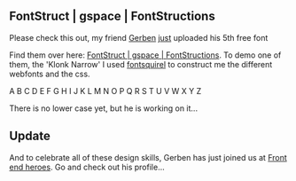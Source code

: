 <article><h2>FontStruct | gspace | FontStructions</h2><style> @font-face { 	font-family: 'KlonkNarrowRegular'; 	src: url('klonk_narrow-webfont.eot'); 	src: local('☺'), url('http://wnas.nl/fonts/klonk-narrow/klonk_narrow-webfont.woff') format('woff'), url('http://wnas.nl/fonts/klonk-narrow/klonk_narrow-webfont.ttf') format('truetype'), url('http://wnas.nl/fonts/klonk-narrow/klonk_narrow-webfont.svg#webfont375M4f7l') format('svg'); 	font-weight: normal; 	font-style: normal; } .wrapper .klonk-narrow { font-family: KlonkNarrowRegular; font-size:36px;letter-spacing:1em;line-height:2em} </style><p>Please check this out, my friend <a href="http://g-mag.nl">Gerben</a> <a href="http://twitter.com/DaDesignDoctorG/statuses/13868496324">just</a> uploaded his 5th free font</p><p>Find them over here: <a href="http://fontstruct.fontshop.com/fontstructors/gspace">FontStruct | gspace | FontStructions</a>. To demo one of them, the 'Klonk Narrow' I used <a href="http://www.fontsquirrel.com/fontface/generator">fontsquirel</a> to construct me the different webfonts and the css.</p><p class="klonk-narrow">A B C D E F G H I J K L M N O P Q R S T U V W X Y Z</p><p>There is no lower case yet, but he is working on it...</p><h2>Update</h2><p>And to celebrate all of these design skills, Gerben has just joined us at <a href="http://frontendheroes.com/#gerben">Front end heroes</a>. Go and check out his profile...</p></article>